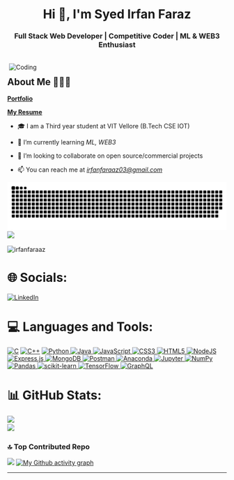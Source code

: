 <!--


Here are some ideas to get you started:

- 🔭 I’m currently working on ...
- 🌱 I’m currently learning ...
- 👯 I’m looking to collaborate on ...
- 🤔 I’m looking for help with ...
- 💬 Ask me about ...
- 📫 How to reach me: ...
- 😄 Pronouns: ...
- ⚡ Fun fact: ...
-->

<h1 align="center">Hi 👋, I'm Syed Irfan Faraz</h1>
<h3 align="center">Full Stack Web Developer | Competitive Coder | ML & WEB3 Enthusiast</h3>
<br>
<img align="right" alt="Coding" width="500" src="https://appsmaventech.com/images/blog/The-Evolution-Of-Web-Development-Via-Machine-Learning.jpg">

## About Me 👨🏻‍💻
<a href="https://irfanfaraz-portfolio.vercel.app" target="_blank">**Portfolio**</a><br/>

<a href="https://drive.google.com/file/d/19ab--QRTIWZywbK-OXmROhDMZ_OpmZm6/view?usp=sharing" target="_blank">**My Resume**</a>
- 🎓 I am a Third year student at VIT Vellore (B.Tech CSE IOT) 

- 🌱 I’m currently learning *ML, WEB3*
  
- 👯 I’m looking to collaborate on open source/commercial projects


- 📫 You can reach me at *irfanfaraaz03@gmail.com*
</div>

<div align="center">
  <a href="https://1999azzar.github.io/1999AZZAR/">
  <img  src="https://github.com/1999AZZAR/1999AZZAR/blob/main/resources/img/grid-snake.svg"
       alt="" /></a>
</div>
  <img src="https://user-images.githubusercontent.com/73097560/115834477-dbab4500-a447-11eb-908a-139a6edaec5c.gif"><br>

<p align="left"> <img src="https://komarev.com/ghpvc/?username=irfanfaraaz&label=Profile%20views&color=0e75b6&style=flat" alt="irfanfaraaz" /> </p>


# 🌐 Socials:

[![LinkedIn](https://img.shields.io/badge/LinkedIn-%230077B5.svg?logo=linkedin&logoColor=white)](https://www.linkedin.com/in/syed-irfan-faraz-b95b34227/)

# 💻 Languages and Tools:

[![C](https://img.shields.io/badge/c-%2300599C.svg?style=for-the-badge&logo=c&logoColor=white)](https://www.cprogramming.com/)
[![C++](https://img.shields.io/badge/c++-%2300599C.svg?style=for-the-badge&logo=c%2B%2B&logoColor=white)](https://cplusplus.com/) 
[![Python](https://img.shields.io/badge/python-3670A0?style=for-the-badge&logo=python&logoColor=ffdd54)
](https://www.python.org/)
[![Java](https://img.shields.io/badge/java-%23ED8B00.svg?style=for-the-badge&logo=java&logoColor=white)
](https://www.java.com/en/) 
[![JavaScript](https://img.shields.io/badge/javascript-%23323330.svg?style=for-the-badge&logo=javascript&logoColor=%23F7DF1E)
](https://developer.mozilla.org/en-US/docs/Web/JavaScript/)
[![CSS3](https://img.shields.io/badge/css3-%231572B6.svg?style=for-the-badge&logo=css3&logoColor=white)
](https://developer.mozilla.org/en-US/docs/Web/CSS/)
[![HTML5](https://img.shields.io/badge/html5-%23E34F26.svg?style=for-the-badge&logo=html5&logoColor=white)
]( https://developer.mozilla.org/en-US/docs/Web/HTML/)
[![NodeJS](https://img.shields.io/badge/node.js-6DA55F?style=for-the-badge&logo=node.js&logoColor=white)
](https://nodejs.org/en/)
[![Express.js](https://img.shields.io/badge/express.js-%23404d59.svg?style=for-the-badge&logo=express&logoColor=%2361DAFB)
](https://expressjs.com/)
[![MongoDB](https://img.shields.io/badge/MongoDB-%234ea94b.svg?style=for-the-badge&logo=mongodb&logoColor=white)
](https://www.mongodb.com/)
[![Postman](https://img.shields.io/badge/Postman-FF6C37?style=for-the-badge&logo=postman&logoColor=white)
](https://www.postman.com/)
[![Anaconda](https://img.shields.io/badge/Anaconda-%2344A833.svg?style=for-the-badge&logo=anaconda&logoColor=white)
](https://www.anaconda.com/)
[![Jupyter](https://img.shields.io/static/v1?style=for-the-badge&message=Jupyter&color=F37626&logo=Jupyter&logoColor=FFFFFF&label=)
](https://jupyter.org/)
[![NumPy](https://img.shields.io/badge/numpy-%23013243.svg?style=for-the-badge&logo=numpy&logoColor=white)
](https://numpy.org/)
[![Pandas](https://img.shields.io/badge/pandas-%23150458.svg?style=for-the-badge&logo=pandas&logoColor=white)
](https://pandas.pydata.org/)
[![scikit-learn](https://img.shields.io/badge/scikit--learn-%23F7931E.svg?style=for-the-badge&logo=scikit-learn&logoColor=white)
](https://scikit-learn.org/)
[![TensorFlow](https://img.shields.io/badge/TensorFlow-%23FF6F00.svg?style=for-the-badge&logo=TensorFlow&logoColor=white)
](https://www.tensorflow.org/)
[![GraphQL](https://img.shields.io/badge/GraphQL-3670A0?style=for-the-badge&logo=GraphQL&logoColor=ffdd54)](https://www.graphql.org/)

# 📊 GitHub Stats:

![](https://github-readme-stats.vercel.app/api?username=irfanfaraaz&theme=tokyonight&hide_border=false&include_all_commits=true&count_private=true)<br/>
![](https://github-readme-streak-stats.herokuapp.com/?user=irfanfaraaz&theme=tokyonight&hide_border=false)<br/>

### 🔝 Top Contributed Repo
![](https://github-contributor-stats.vercel.app/api?username=irfanfaraaz&limit=7&theme=tokyonight&combine_all_yearly_contributions=true)
[![My Github activity graph](https://github-readme-activity-graph.vercel.app/graph?username=irfanfaraaz)](https://github.com/ashutosh00710/github-readme-activity-graph)



---
